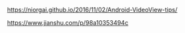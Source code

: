 https://niorgai.github.io/2016/11/02/Android-VideoView-tips/

https://www.jianshu.com/p/98a10353494c